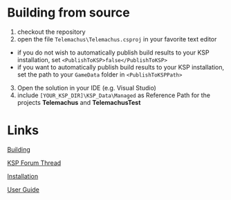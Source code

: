 Building from source
====================

1. checkout the repository
2. open the file `Telemachus\Telemachus.csproj` in your favorite text editor
 * if you do not wish to automatically publish build results to your KSP installation, set `<PublishToKSP>false</PublishToKSP>`
 * if you want to automatically publish build results to your KSP installation, set the path to your `GameData` folder in `<PublishToKSPPath>`
3. Open the solution in your IDE (e.g. Visual Studio)
4. include `[YOUR_KSP_DIR]\KSP_Data\Managed` as Reference Path for the projects **Telemachus** and **TelemachusTest**

Links
=====

[Building](https://github.com/richardbunt/Telemachus/wiki/Building)

[KSP Forum Thread](http://forum.kerbalspaceprogram.com/threads/24594)

[Installation](https://github.com/richardbunt/Telemachus/wiki/Installation)

[User Guide](https://github.com/richardbunt/Telemachus/wiki/User-Guide)
